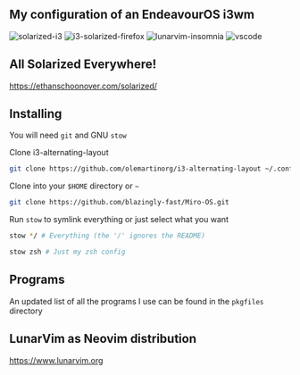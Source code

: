 ## My configuration of an EndeavourOS i3wm

![solarized-i3](https://user-images.githubusercontent.com/35846412/171958780-f1fc9dc6-b91c-42a3-9bf5-6acbfb98beaf.png)
![i3-solarized-firefox](https://user-images.githubusercontent.com/35846412/171962671-4e936ee4-4417-4567-92bf-e727181257da.png)
![lunarvim-insomnia](https://user-images.githubusercontent.com/35846412/171962786-e1a6b3c5-25d4-45c5-8cbc-c0f2f86af8ac.png)
![vscode](https://user-images.githubusercontent.com/35846412/171962817-cbc84ad7-1d95-4983-9c5a-3b02812e5590.png)

## All Solarized Everywhere!

https://ethanschoonover.com/solarized/

## Installing

You will need `git` and GNU `stow`

Clone i3-alternating-layout

```bash
git clone https://github.com/olemartinorg/i3-alternating-layout ~/.config/i3

```

Clone into your `$HOME` directory or `~`
```bash
git clone https://github.com/blazingly-fast/Miro-OS.git
```
Run `stow` to symlink everything or just select what you want

```bash
stow */ # Everything (the '/' ignores the README)
```

```bash
stow zsh # Just my zsh config
```

## Programs

An updated list of all the programs I use can be found in the `pkgfiles` directory

## LunarVim as Neovim distribution 

https://www.lunarvim.org



